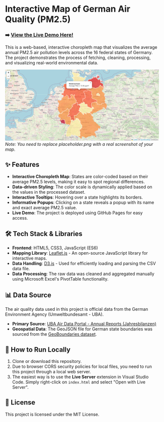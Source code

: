 # Interactive Map of German Air Quality (PM2.5)

### ➡️ [**View the Live Demo Here!**](https://hossein-zamaninasab.github.io/Germany-Air-Quality-Map/)

This is a web-based, interactive choropleth map that visualizes the average annual PM2.5 air pollution levels across the 16 federal states of Germany. The project demonstrates the process of fetching, cleaning, processing, and visualizing real-world environmental data.

![Germany Air Quality Map Preview](preview.png)
_Note: You need to replace placeholder.png with a real screenshot of your map._

## ✨ Features

-   **Interactive Choropleth Map**: States are color-coded based on their average PM2.5 levels, making it easy to spot regional differences.
-   **Data-driven Styling**: The color scale is dynamically applied based on the values in the processed dataset.
-   **Interactive Tooltips**: Hovering over a state highlights its borders.
-   **Informative Popups**: Clicking on a state reveals a popup with its name and exact average PM2.5 value.
-   **Live Demo**: The project is deployed using GitHub Pages for easy access.

## 🛠️ Tech Stack & Libraries

-   **Frontend**: HTML5, CSS3, JavaScript (ES6)
-   **Mapping Library**: [Leaflet.js](https://leafletjs.com/) - An open-source JavaScript library for interactive maps.
-   **Data Handling**: [D3.js](https://d3js.org/) - Used for efficiently loading and parsing the CSV data file.
-   **Data Processing**: The raw data was cleaned and aggregated manually using Microsoft Excel's PivotTable functionality.

## 📊 Data Source

The air quality data used in this project is official data from the German Environment Agency (Umweltbundesamt - UBA).

-   **Primary Source**: [UBA Air Data Portal - Annual Reports (Jahresbilanzen)](https://www.umweltbundesamt.de/daten/luft/luftdaten/jahresbilanzen-luftqualitaet)
-   **Geospatial Data**: The GeoJSON file for German state boundaries was sourced from the [GeoBoundaries dataset](https://github.com/geoboundaries/germany).

## 🚀 How to Run Locally

1.  Clone or download this repository.
2.  Due to browser CORS security policies for local files, you need to run this project through a local web server.
3.  The easiest way is to use the **Live Server** extension in Visual Studio Code. Simply right-click on `index.html` and select "Open with Live Server".

## 📄 License

This project is licensed under the MIT License.
